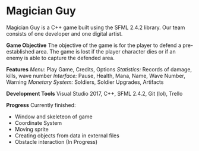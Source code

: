  # Magician Guy
 
 Magician Guy is a C++ game built using the SFML 2.4.2 library. Our team consists of one developer and one digital artist.
 

 **Game Objective**
The objective of the game is for the player to defend a pre-established area. The game is lost if the player character dies or if an enemy is able to capture the defended area.

 **Features**
 *Menu:* Play Game, Credits, Options
 *Statistics:* Records of damage, kills, wave number
 *Interface:* Pause, Health, Mana, Name, Wave Number, Warning
 *Monetary System:* Soldiers, Soldier Upgrades, Artifacts
 
 **Development Tools**
 Visual Studio 2017, C++, SFML 2.4.2, Git (lol), Trello
 
**Progress**
Currently finished:
* Window and skeleteon of game
* Coordinate System
* Moving sprite
* Creating objects from data in external files
* Obstacle interaction (In Progress)